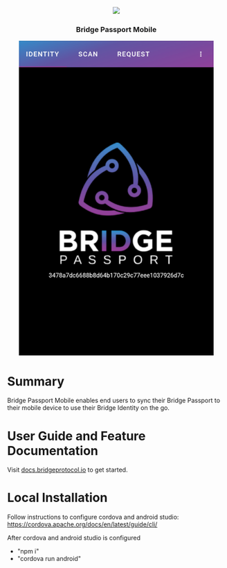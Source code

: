 <p align="center">
  <img
    src="https://storage.googleapis.com/bridge-assets/Bridge_Logo_Black.png"
    width="125px;">
</p>
<h3 align="center">Bridge Passport Mobile</h3>

<p align="center">
<img src="./passport.png" width="450px">
</p>

# Summary
Bridge Passport Mobile enables end users to sync their Bridge Passport to their mobile device to use their Bridge Identity on the go.

# User Guide and Feature Documentation
Visit <a href="https://bridge-protocol.github.io/docs/extension-passport">docs.bridgeprotocol.io</a> to get started.

# Local Installation
Follow instructions to configure cordova and android studio:
https://cordova.apache.org/docs/en/latest/guide/cli/

After cordova and android studio is configured
- "npm i"
- "cordova run android"
